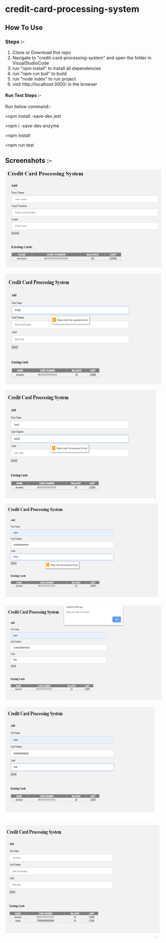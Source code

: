 # credit-card-processing-system

## How To Use

### Steps :- 

1. Clone or Download this repo
2. Navigate to "credit-card-processing-system" and open the folder in VisualStudioCode
3. run "npm install" to install all dependencies
4. run "npm run buil" to build
4. run "node index" to run project
5. visit http://localhost:3000/ in the browser

#### Run Test Steps :-

Run below command:-

\>npm install -save-dev jest

\>npm i -save-dev enzyme

\>npm install

\>npm run test

## Screenshots :-

![alt text](./screenshots/Capture.PNG)

![alt text](./screenshots/Capture1.PNG)

![alt text](./screenshots/Capture2.PNG)

![alt text](./screenshots/Capture3.PNG)

![alt text](./screenshots/Capture4.PNG)

![alt text](./screenshots/Capture5.PNG)

![alt text](./screenshots/Capture6.PNG)
